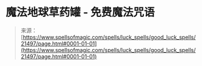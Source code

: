 <!--yml

category: 未分类

date: 2024-06-12 19:05:02

-->

# 魔法地球草药罐 - 免费魔法咒语

> 来源：[https://www.spellsofmagic.com/spells/luck_spells/good_luck_spells/21497/page.html#0001-01-01](https://www.spellsofmagic.com/spells/luck_spells/good_luck_spells/21497/page.html#0001-01-01)
